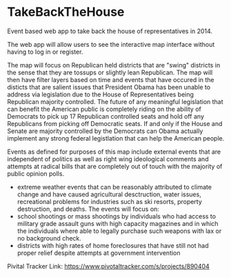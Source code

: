 TakeBackTheHouse
================

Event based web app to take back the house of representatives in 2014.

The web app will allow users to see the interactive map interface without having to log in or register.

The map will focus on Republican held districts that are "swing" districts in the sense that they are tossups or slightly lean Republican.  The map will then have filter layers based on time and events that have occured in the disticts that are salient issues that President Obama has been unable to address via legislation due to the House of Representatives being Republican majority controlled. The future of any meaningful legislation that can benefit the American public is completely riding on the ability of Democrats to pick up 17 Republican controlled seats and hold off any Republicans from picking off Democratic seats.  If and only if the House and Senate are majority controlled by the Democrats can Obama actually implement any strong federal legistlation that can help the American people. 

Events as defined for purposes of this map include external events that are independent of politics as well as right wing ideological comments and attempts at radical bills that are completely out of touch with the majority of public opinion polls.

* extreme weather events that can be reasonably attributed to climate change and have caused agricultural desctruction, water issues, recreational problems for industries such as ski resorts, property destruction, and deaths.
The events will focus on:
* school shootings or mass shootings by individuals who had access to military grade assault guns with high capacity magazines and in which the individuals where able to legally purchase such weapons with lax or no background check.
* districts with high rates of home foreclosures that have still not had proper relief despite attempts at government intervention

Pivital Tracker Link: https://www.pivotaltracker.com/s/projects/890404
